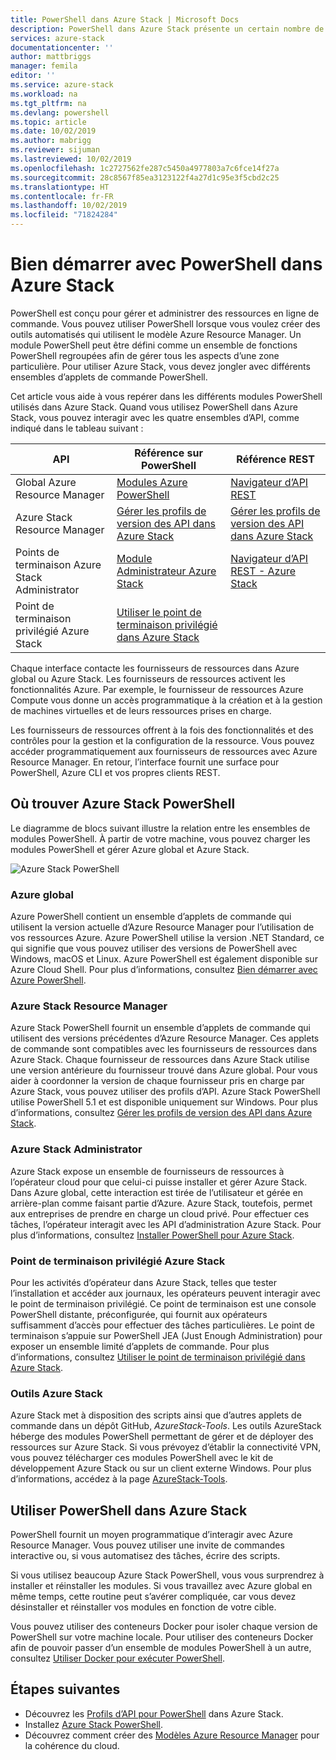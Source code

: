 ```yaml
---
title: PowerShell dans Azure Stack | Microsoft Docs
description: PowerShell dans Azure Stack présente un certain nombre de modules et de contextes.
services: azure-stack
documentationcenter: ''
author: mattbriggs
manager: femila
editor: ''
ms.service: azure-stack
ms.workload: na
ms.tgt_pltfrm: na
ms.devlang: powershell
ms.topic: article
ms.date: 10/02/2019
ms.author: mabrigg
ms.reviewer: sijuman
ms.lastreviewed: 10/02/2019
ms.openlocfilehash: 1c2727562fe287c5450a4977803a7c6fce14f27a
ms.sourcegitcommit: 28c8567f85ea3123122f4a27d1c95e3f5cbd2c25
ms.translationtype: HT
ms.contentlocale: fr-FR
ms.lasthandoff: 10/02/2019
ms.locfileid: "71824284"
---
```

# <a name="get-started-with-powershell-in-azure-stack"></a>Bien démarrer avec PowerShell dans Azure Stack

PowerShell est conçu pour gérer et administrer des ressources en ligne de commande. Vous pouvez utiliser PowerShell lorsque vous voulez créer des outils automatisés qui utilisent le modèle Azure Resource Manager. Un module PowerShell peut être défini comme un ensemble de fonctions PowerShell regroupées afin de gérer tous les aspects d’une zone particulière. Pour utiliser Azure Stack, vous devez jongler avec différents ensembles d’applets de commande PowerShell.

Cet article vous aide à vous repérer dans les différents modules PowerShell utilisés dans Azure Stack. Quand vous utilisez PowerShell dans Azure Stack, vous pouvez interagir avec les quatre ensembles d’API, comme indiqué dans le tableau suivant :

| API | Référence sur PowerShell | Référence REST |
| --- | --- | --- |
| Global Azure Resource Manager | [Modules Azure PowerShell](https://github.com/Azure/azure-powershell/blob/master/documentation/azure-powershell-modules.md) | [Navigateur d’API REST](https://docs.microsoft.com/rest/api/) |
| Azure Stack Resource Manager | [Gérer les profils de version des API dans Azure Stack](azure-stack-version-profiles.md) | [Gérer les profils de version des API dans Azure Stack](azure-stack-version-profiles.md) |
| Points de terminaison Azure Stack Administrator | [Module Administrateur Azure Stack](https://docs.microsoft.com/powershell/azure/azure-stack/overview) | [Navigateur d’API REST - Azure Stack](https://docs.microsoft.com/rest/api/?term=Azure%20Azure%20Stack%20Admin) |
| Point de terminaison privilégié Azure Stack | [Utiliser le point de terminaison privilégié dans Azure Stack](../operator/azure-stack-privileged-endpoint.md) | |

Chaque interface contacte les fournisseurs de ressources dans Azure global ou Azure Stack. Les fournisseurs de ressources activent les fonctionnalités Azure. Par exemple, le fournisseur de ressources Azure Compute vous donne un accès programmatique à la création et à la gestion de machines virtuelles et de leurs ressources prises en charge.

Les fournisseurs de ressources offrent à la fois des fonctionnalités et des contrôles pour la gestion et la configuration de la ressource. Vous pouvez accéder programmatiquement aux fournisseurs de ressources avec Azure Resource Manager. En retour, l’interface fournit une surface pour PowerShell, Azure CLI et vos propres clients REST.

## <a name="where-to-find-azure-stack-powershell"></a>Où trouver Azure Stack PowerShell

Le diagramme de blocs suivant illustre la relation entre les ensembles de modules PowerShell. À partir de votre machine, vous pouvez charger les modules PowerShell et gérer Azure global et Azure Stack.

![Azure Stack PowerShell](media/azure-stack-powershell-overview/Azure-Stack-PowerShell.png)

### <a name="global-azure"></a>Azure global

Azure PowerShell contient un ensemble d’applets de commande qui utilisent la version actuelle d’Azure Resource Manager pour l’utilisation de vos ressources Azure. Azure PowerShell utilise la version .NET Standard, ce qui signifie que vous pouvez utiliser des versions de PowerShell avec Windows, macOS et Linux. Azure PowerShell est également disponible sur Azure Cloud Shell. Pour plus d’informations, consultez [Bien démarrer avec Azure PowerShell](https://docs.microsoft.com/powershell/azure/get-started-azureps).

### <a name="azure-stack-resource-manager"></a>Azure Stack Resource Manager

Azure Stack PowerShell fournit un ensemble d’applets de commande qui utilisent des versions précédentes d’Azure Resource Manager. Ces applets de commande sont compatibles avec les fournisseurs de ressources dans Azure Stack. Chaque fournisseur de ressources dans Azure Stack utilise une version antérieure du fournisseur trouvé dans Azure global. Pour vous aider à coordonner la version de chaque fournisseur pris en charge par Azure Stack, vous pouvez utiliser des profils d’API. Azure Stack PowerShell utilise PowerShell 5.1 et est disponible uniquement sur Windows. Pour plus d’informations, consultez [Gérer les profils de version des API dans Azure Stack](azure-stack-version-profiles.md).

### <a name="azure-stack-administrator"></a>Azure Stack Administrator

Azure Stack expose un ensemble de fournisseurs de ressources à l’opérateur cloud pour que celui-ci puisse installer et gérer Azure Stack. Dans Azure global, cette interaction est tirée de l’utilisateur et gérée en arrière-plan comme faisant partie d’Azure. Azure Stack, toutefois, permet aux entreprises de prendre en charge un cloud privé. Pour effectuer ces tâches, l’opérateur interagit avec les API d’administration Azure Stack. Pour plus d’informations, consultez [Installer PowerShell pour Azure Stack](../operator/azure-stack-powershell-install.md).

### <a name="azure-stack-privileged-endpoint"></a>Point de terminaison privilégié Azure Stack

Pour les activités d’opérateur dans Azure Stack, telles que tester l’installation et accéder aux journaux, les opérateurs peuvent interagir avec le point de terminaison privilégié. Ce point de terminaison est une console PowerShell distante, préconfigurée, qui fournit aux opérateurs suffisamment d’accès pour effectuer des tâches particulières. Le point de terminaison s’appuie sur PowerShell JEA (Just Enough Administration) pour exposer un ensemble limité d’applets de commande. Pour plus d’informations, consultez [Utiliser le point de terminaison privilégié dans Azure Stack](../operator/azure-stack-privileged-endpoint.md).

### <a name="azure-stack-tools"></a>Outils Azure Stack

Azure Stack met à disposition des scripts ainsi que d’autres applets de commande dans un dépôt GitHub, *AzureStack-Tools*. Les outils AzureStack héberge des modules PowerShell permettant de gérer et de déployer des ressources sur Azure Stack. Si vous prévoyez d’établir la connectivité VPN, vous pouvez télécharger ces modules PowerShell avec le kit de développement Azure Stack ou sur un client externe Windows. Pour plus d’informations, accédez à la page [AzureStack-Tools](https://github.com/Azure/AzureStack-Tools).

## <a name="work-with-powershell-in-azure-stack"></a>Utiliser PowerShell dans Azure Stack

PowerShell fournit un moyen programmatique d’interagir avec Azure Resource Manager. Vous pouvez utiliser une invite de commandes interactive ou, si vous automatisez des tâches, écrire des scripts.

Si vous utilisez beaucoup Azure Stack PowerShell, vous vous surprendrez à installer et réinstaller les modules. Si vous travaillez avec Azure global en même temps, cette routine peut s’avérer compliquée, car vous devez désinstaller et réinstaller vos modules en fonction de votre cible. 

Vous pouvez utiliser des conteneurs Docker pour isoler chaque version de PowerShell sur votre machine locale. Pour utiliser des conteneurs Docker afin de pouvoir passer d’un ensemble de modules PowerShell à un autre, consultez [Utiliser Docker pour exécuter PowerShell](azure-stack-powershell-user-docker.md).


## <a name="next-steps"></a>Étapes suivantes

- Découvrez les [Profils d’API pour PowerShell](azure-stack-version-profiles.md) dans Azure Stack.
- Installez [Azure Stack PowerShell](../operator/azure-stack-powershell-install.md).
- Découvrez comment créer des [Modèles Azure Resource Manager](azure-stack-develop-templates.md) pour la cohérence du cloud.
